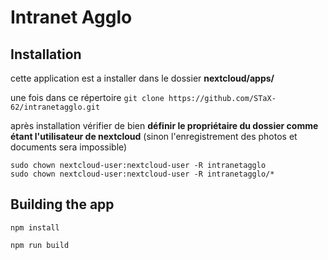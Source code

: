 
# Intranet Agglo

## Installation

cette application est a installer dans le dossier **nextcloud/apps/**

une fois dans ce répertoire `git clone https://github.com/STaX-62/intranetagglo.git`

après installation vérifier de bien **définir le propriétaire du dossier comme étant l'utilisateur de nextcloud** (sinon l'enregistrement des photos et documents sera impossible)

```
sudo chown nextcloud-user:nextcloud-user -R intranetagglo
sudo chown nextcloud-user:nextcloud-user -R intranetagglo/*
```

## Building the app

```
npm install
```

```
npm run build
```
